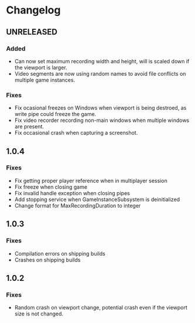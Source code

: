 # Changelog

## UNRELEASED

### Added
- Can now set maximum recording width and height, will is scaled down if the viewport is larger.
- Video segments are now using random names to avoid file conflicts on multiple game instances.

### Fixes

- Fix ocasional freezes on Windows when viewport is being destroed, as write pipe could freeze the game.
- Fix video recorder recording non-main windows when multiple windows are present.
- Fix occasional crash when capturing a screenshot.

## 1.0.4

### Fixes

- Fix getting proper player reference when in multiplayer session
- Fix freeze when closing game
- Fix invalid handle exception when closing pipes
- Add stopping service when GameInstanceSubsystem is deinitialized
- Change format for MaxRecordingDuration to integer

## 1.0.3

### Fixes

- Compilation errors on shipping builds
- Crashes on shipping builds

## 1.0.2

### Fixes

- Random crash on viewport change, potential crash even if the viewport size is not changed.